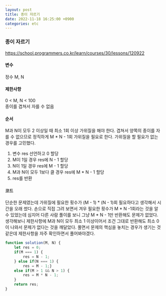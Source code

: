 ```yaml
---
layout: post
title: 종이 자르기
date: 2022-11-18 16:25:00 +0900
categories: etc
---
```

### 종이 자르기
https://school.programmers.co.kr/learn/courses/30/lessons/120922    
    
#### 변수    
정수 M, N    
    
#### 제한사항    
0 < M, N < 100    
종이를 겹쳐서 자를 수 없음    
    
#### 순서    
M과 N이 모두 2 이상일 때 최소 1회 이상 가위질을 해야 한다. 겹쳐서 양쪽의 종이를 자를 수 없으므로 정직하게 M * N - 1회 가위질을 필요로 한다. 가위질을 할 필요가 없는 경우를 고민했다.    
1. 변수 res 선언하고 0 할당    
2. M이 1일 경우 res에 N - 1 할당    
3. N이 1일 경우 res에 M - 1 할당    
4. M과 N이 모두 1보다 클 경우 res에 M * N - 1 할당    
5. res를 반환    
    
#### 코드    
단순한 문제였는데 가위질에 필요한 횟수가 (M - 1) * (N - 1)회 필요하다고 생각해서 시간을 오래 썼다. 손으로 직접 그려 보면서 겨우 필요한 횟수가 M * N -1회라는 것을 알 수 있었는데 심지어 다른 사람 풀이를 보니 그냥 M * N - 1만 반환해도 문제가 없었다. 생각해보니 제한사항에 M과 N이 모두 최소 1 이상이어서 조건 그대로 반환해도 최소 0이 나와서 문제가 없다는 것을 깨달았다. 풀면서 문제의 핵심을 놓치는 경우가 생기는 것 같은데 제한사항을 자주 확인하면서 풀어봐야겠다.    
```JavaScript
function solution(M, N) {
    let res = 0;
    if(M === 1) {
        res = N - 1;
    } else if(N === 1) {
        res = M - 1;}
    else if(M > 1 && N > 1) {
        res = M * N - 1;
    }
    return res;
}
```